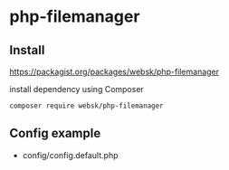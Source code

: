# php-filemanager

## Install

https://packagist.org/packages/websk/php-filemanager

install dependency using Composer

```shell
composer require websk/php-filemanager
```


## Config example
* config/config.default.php